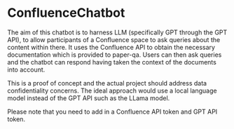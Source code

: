 # ConfluenceChatbot

The aim of this chatbot is to harness LLM (specifically GPT through the GPT API), to allow participants of a Confluence space to ask queries about the content within there. It uses the Confluence API to obtain the necessary documentation which is provided to paper-qa. Users can then ask queries and the chatbot can respond having taken the context of the documents into account.

This is a proof of concept and the actual project should address data confidentiality concerns. The ideal approach would use a local language model instead of the GPT API such as the LLama model.

Please note that you need to add in a Confluence API token and GPT API token.
